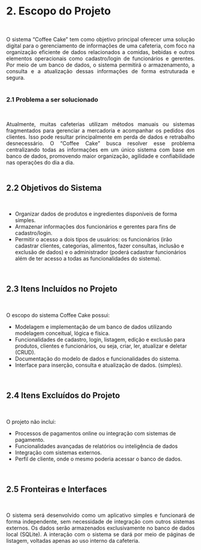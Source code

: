 # 2. Escopo do Projeto

<br>

<p align="justify">O sistema “Coffee Cake” tem como objetivo principal oferecer uma solução digital para o gerenciamento de informações de uma cafeteria, com foco na organização eficiente de dados relacionados a comidas, bebidas e outros elementos operacionais como cadastro/login de funcionários e gerentes. Por meio de um banco de dados, o sistema permitirá o armazenamento, a consulta e a atualização dessas informações de forma estruturada e segura.

<br>
<br>

### 2.1 Problema a ser solucionado
<br>

<p align="justify">Atualmente, muitas cafeterias utilizam métodos manuais ou sistemas fragmentados para gerenciar a mercadoria e acompanhar os pedidos dos clientes. Isso pode resultar principalmente em perda de dados e retrabalho desnecessário. O “Coffee Cake” busca resolver esse problema centralizando todas as informações em um único sistema com base em banco de dados, promovendo maior organização, agilidade e confiabilidade nas operações do dia a dia.

<br>
<br>

## 2.2 Objetivos do Sistema

<br>

- Organizar dados de produtos e ingredientes disponíveis de forma simples.
- Armazenar informações dos funcionários e gerentes para fins de cadastro/login.
- Permitir o acesso a dois tipos de usuários: os funcionários (irão cadastrar clientes, categorias, alimentos, fazer consultas, inclusão e exclusão de dados) e o administrador (poderá cadastrar funcionários além de ter acesso a todas as funcionalidades do sistema).

<br>
	
## 2.3 Itens Incluídos no Projeto

<br>

O escopo do sistema Coffee Cake possui:
- Modelagem e implementação de um banco de dados utilizando modelagem conceitual, lógica e física.
- Funcionalidades de cadastro, login, listagem, edição e exclusão para produtos, clientes e funcionários, ou seja, criar, ler, atualizar e deletar (CRUD).
- Documentação do modelo de dados e funcionalidades do sistema.
- Interface para inserção, consulta e atualização de dados. (simples).

<br>

## 2.4 Itens Excluídos do Projeto

<br>

O projeto não inclui:
- Processos de pagamentos online ou integração com sistemas de pagamento.
- Funcionalidades avançadas de relatórios ou inteligência de dados
- Integração com sistemas externos.
- Perfil de cliente, onde o mesmo poderia acessar o banco de dados.

<br>

## 2.5 Fronteiras e Interfaces

<br>

<p align="justify">O sistema será desenvolvido  como um aplicativo simples e funcionará de forma independente, sem necessidade de integração com outros sistemas externos. Os dados serão armazenados exclusivamente no banco de dados local (SQLite). A interação com o sistema se dará por meio de páginas de listagem, voltadas apenas ao uso interno da cafeteria.
<br>
<br>
